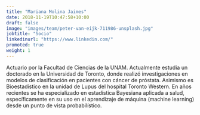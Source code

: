 ```yaml
---
title: "Mariana Molina Jaimes"
date: 2018-11-19T10:47:58+10:00
draft: false
image: "images/team/peter-van-eijk-711986-unsplash.jpg"
jobtitle: "Socio"
linkedinurl: "https://www.linkedin.com/"
promoted: true
weight: 1
---
```


Actuario por la Facultad de Ciencias de la UNAM. Actualmente estudia un doctorado en la Universidad de Toronto, donde realizó investigaciones en modelos de clasificación en pacientes con cáncer de próstata. Asimismo es Bioestadístico en la unidad de Lupus del hospital Toronto Western.
En años recientes se ha especializado en estadística Bayesiana aplicada a salud, específicamente en su uso en el aprendizaje de máquina (machine learning) desde un punto de vista probabilístico.
